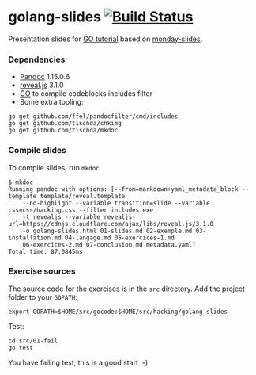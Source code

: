# golang-slides [![Build Status](https://travis-ci.org/HackingMondays/golang-slides.svg)](https://travis-ci.org/HackingMondays/golang-slides)

Presentation slides for [GO tutorial](http://hackingmondays.github.io/golang-slides/) based on
[monday-slides](https://github.com/HackingMondays/monday-slides).

### Dependencies

* [Pandoc](https://github.com/jgm/pandoc/releases) 1.15.0.6
* [reveal.js](https://github.com/hakimel/reveal.js) 3.1.0
* [GO](https://golang.org/dl/) to compile codeblocks includes filter
* Some extra tooling:

~~~
go get github.com/ffel/pandocfilter/cmd/includes
go get github.com/tischda/chkimg
go get github.com/tischda/mkdoc
~~~

### Compile slides

To compile slides, run `mkdoc`

~~~
$ mkdoc
Running pandoc with options: [--from=markdown+yaml_metadata_block --template template/reveal.template
    --no-highlight --variable transition=slide --variable css=css/hacking.css --filter includes.exe
    -t revealjs --variable revealjs-url=https://cdnjs.cloudflare.com/ajax/libs/reveal.js/3.1.0
    -o golang-slides.html 01-slides.md 02-exemple.md 03-installation.md 04-langage.md 05-exercices-1.md
    06-exercices-2.md 07-conclusion.md metadata.yaml]
Total time: 87.0845ms
~~~

### Exercise sources

The source code for the exercises is in the `src` directory. Add the project folder to your `GOPATH`:

~~~
export GOPATH=$HOME/src/gocode:$HOME/src/hacking/golang-slides
~~~

Test:

~~~
cd src/01-fail
go test
~~~

You have failing test, this is a good start ;-)
